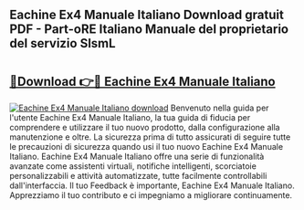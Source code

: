## Eachine Ex4 Manuale Italiano Download gratuit PDF - Part-oRE Italiano Manuale del proprietario del servizio SlsmL

# <h2><a href="http://dffkiq.blite.top/?on=Eachine+Ex4+Manuale+Italiano">🔗Download 👉🔴 Eachine Ex4 Manuale Italiano</a></h2>

[![Eachine Ex4 Manuale Italiano download](https://i.imgur.com/lujVjoI.png)](http://dffkiq.blite.top/?on=Eachine+Ex4+Manuale+Italiano)
Benvenuto nella guida per l'utente Eachine Ex4 Manuale Italiano, la tua guida di fiducia per comprendere e utilizzare il tuo nuovo prodotto, dalla configurazione alla manutenzione e oltre. La sicurezza prima di tutto assicurati di seguire tutte le precauzioni di sicurezza quando usi il tuo nuovo Eachine Ex4 Manuale Italiano. Eachine Ex4 Manuale Italiano offre una serie di funzionalità avanzate come assistenti virtuali, notifiche intelligenti, scorciatoie personalizzabili e attività automatizzate, tutte facilmente controllabili dall'interfaccia. Il tuo Feedback è importante, Eachine Ex4 Manuale Italiano. Apprezziamo il tuo contributo e ci impegniamo a migliorare continuamente.
